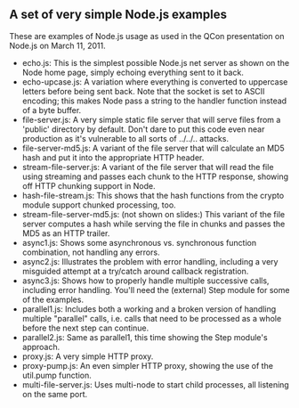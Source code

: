 ## A set of very simple Node.js examples

These are examples of Node.js usage as used in the QCon presentation on Node.js on March 11, 2011. 

* echo.js: This is the simplest possible Node.js net server as shown on the Node home page, simply echoing everything sent to it back.
* echo-upcase.js: A variation where everything is converted to uppercase letters before being sent back. Note that the socket is set to ASCII encoding; this makes Node pass a string to the handler function instead of a byte buffer.
* file-server.js: A very simple static file server that will serve files from a 'public' directory by default. Don't dare to put this code even near production as it's vulnerable to all sorts of ../../.. attacks.
* file-server-md5.js: A variant of the file server that will calculate an MD5 hash and put it into the appropriate HTTP header.
* stream-file-server.js: A variant of the file server that will read the file using streaming and passes each chunk to the HTTP response, showing off HTTP chunking support in Node.
* hash-file-stream.js: This shows that the hash functions from the crypto module support chunked processing, too.
* stream-file-server-md5.js: (not shown on slides:) This variant of the file server computes a hash while serving the file in chunks and passes the MD5 as an HTTP trailer.
* async1.js: Shows some asynchronous vs. synchronous function combination, not handling any errors.
* async2.js: Illustrates the problem with error handling, including a very misguided attempt at a try/catch around callback registration.
* async3.js: Shows how to properly handle multiple successive calls, including error handling. You'll need the (external) Step module for some of the examples.
* parallel1.js: Includes both a working and a broken version of handling multiple "parallel" calls, i.e. calls that need to be processed as a whole before the next step can continue.
* parallel2.js: Same as parallel1, this time showing the Step module's approach.
* proxy.js: A very simple HTTP proxy.
* proxy-pump.js: An even simpler HTTP proxy, showing the use of the util.pump function.
* multi-file-server.js: Uses multi-node to start child processes, all listening on the same port.
